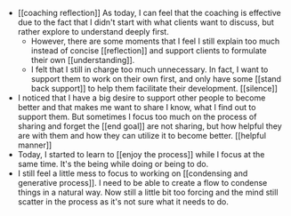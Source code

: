 - [[coaching reflection]] As today, I can feel that the coaching is effective due to the fact that I didn't start with what clients want to discuss, but rather explore to understand deeply first.
    - However, there are some moments that I feel I still explain too much instead of concise [[reflection]] and support clients to formulate their own [[understanding]].
    - I felt that I still in charge too much unnecessary. In fact, I want to support them to work on their own first, and only have some [[stand back support]] to help them facilitate their development. [[silence]]
- I noticed that I have a big desire to support other people to become better and that makes me want to share I know, what I find out to support them. But sometimes I focus too much on the process of sharing and forget the [[end goal]] are not sharing, but how helpful they are with them and how they can utilize it to become better. [[helpful manner]]
- Today, I started to learn to [[enjoy the process]] while I focus at the same time. It's the being while doing or being to do.
- I still feel a little mess to focus to working on [[condensing and generative process]]. I need to be able to create a flow to condense things in a natural way. Now still a little bit too forcing and the mind still scatter in the process as it's not sure what it needs to do.
